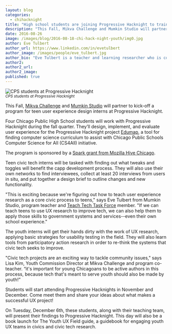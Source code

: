 ```yaml
---
layout: blog
categories:
  - chihacknight
title: "High school students are joining Progressive Hacknight to train in user experience & design"
description: "This Fall, Mikva Challenge and Mumkin Studio will partner to kick-off a program for teen user experience design interns at Progressive Hacknight. Four Chicago Public High School students will work with Progressive Hacknight during the fall quarter. They’ll design, implement, and evaluate user experience for two Progressive Hacknight projects."
date: 2016-08-26
image: /images/blog/2016-08-18-chi-hack-night-youth/img0.jpg
author: Eve Tulbert
author_url: https://www.linkedin.com/in/evetulbert
author_image: /images/people/eve_tulbert.jpg
author_bio: "Eve Tulbert is a teacher and learning researcher who is co-founding a learning design studio (mumkin.studio, as of Sept 1)."
author2:
author2_url:
author2_image:
published: true
---
```


<p class="text-center"><img src="/images/blog/2016-08-18-chi-hack-night-youth/img0.jpg" alt="CPS students at Progressive Hacknight" class="img-thumbnail"/><br />

<small>
    <em>CPS students at Progressive Hacknight</em>
</small>
</p>

This Fall, [Mikva Challenge](http://www.mikvachallenge.org/) and [Mumkin Studio](http://www.mumkin.studio) will partner to kick-off a program for teen user experience design interns at Progressive Hacknight.

Four Chicago Public High School students will work with Progressive Hacknight during the fall quarter. They’ll design, implement, and evaluate user experience for the Progressive Hacknight project [Edumap](http://edumap2.herokuapp.com/), a tool for finding computer science curriculum to assist with Chicago Public Schools Computer Science for All (CS4All) initiative.

The program is sponsored by a [Spark grant from Mozilla Hive Chicago](http://hivechicago.org/about/fund/).

Teen civic tech interns will be tasked with finding out what tweaks and toggles will benefit the capp development process. They will also use their own networks to find interviewees, collect at least 20 interviews from users in situ, and put together a design brief to outline changes and new functionality.

"This is exciting because we're figuring out how to teach user experience research as a core civic process to teens," says Eve Tulbert from Mumkin Studio,  program teacher and [Teach Tech Task Force](https://github.com/TeachTechTaskForce) member. "If we can teach teens to use UX research to improve tech, we can also help them to apply those skills to government systems and services--even their own school experience."

The youth interns will get their hands dirty with the work of UX research, applying basic strategies for usability testing in the field. They will also learn tools from participatory action research in order to re-think the systems that civic tech seeks to improve.

"Civic tech projects are an exciting way to tackle community issues," says Lisa Kim, Youth Commission Director at Mikva Challenge and program co-teacher. “it's important for young Chicagoans to be active authors in this process, because tech that's meant to serve youth should also be made by youth!”

Students will start attending Progressive Hacknights in November and December. Come meet them and share your ideas about what makes a successful UX project!

On Tuesday, December 6th, these students, along with their teaching team, will present their findings to Progressive Hacknight. This day will also be a book launch for The Youth UX Field guide, a guidebook for engaging youth UX teams in civics and civic tech research.
